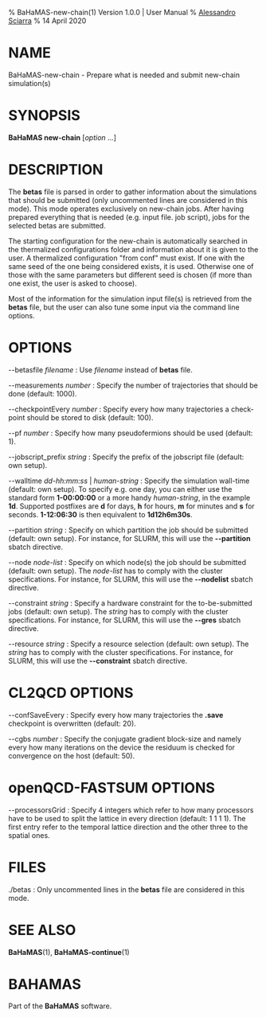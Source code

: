 % BaHaMAS-new-chain(1) Version 1.0.0 | User Manual
% [Alessandro Sciarra](sciarra@itp.uni-frankfurt.de)
% 14 April 2020

# NAME

BaHaMAS-new-chain - Prepare what is needed and submit new-chain simulation(s)

# SYNOPSIS

**BaHaMAS new-chain** [*option* ...]

# DESCRIPTION

The **betas** file is parsed in order to gather information about the simulations that should be submitted (only uncommented lines are considered in this mode).
This mode operates exclusively on new-chain jobs.
After having prepared everything that is needed (e.g. input file. job script), jobs for the selected betas are submitted.

The starting configuration for the new-chain is automatically searched in the thermalized configurations folder and information about it is given to the user.
A thermalized configuration "from conf" must exist.
If one with the same seed of the one being considered exists, it is used.
Otherwise one of those with the same parameters but different seed is chosen (if more than one exist, the user is asked to choose).

Most of the information for the simulation input file(s) is retrieved from the **betas** file, but the user can also tune some input via the command line options.

# OPTIONS

\--betasfile *filename*
:   Use *filename* instead of **betas** file.

\--measurements *number*
:   Specify the number of trajectories that should be done (default: 1000).

\--checkpointEvery *number*
:   Specify every how many trajectories a check-point should be stored to disk (default: 100).

\--pf *number*
:   Specify how many pseudofermions should be used (default: 1).

\--jobscript_prefix *string*
:   Specify the prefix of the jobscript file (default: own setup).

\--walltime *dd-hh:mm:ss* |  *human-string*
:   Specify the simulation wall-time (default: own setup).
    To specify e.g. one day, you can either use the standard form **1-00:00:00** or a more handy *human-string*, in the example **1d**.
    Supported postfixes are **d** for days, **h** for hours, **m** for minutes and **s** for seconds.
    **1-12:06:30** is then equivalent to **1d12h6m30s**.

\--partition *string*
:   Specify on which partition the job should be submitted (default: own setup).
    For instance, for SLURM, this will use the **\--partition** sbatch directive.

\--node *node-list*
:   Specify on which node(s) the job should be submitted (default: own setup).
    The *node-list* has to comply with the cluster specifications.
    For instance, for SLURM, this will use the **\--nodelist** sbatch directive.

\--constraint *string*
:   Specify a hardware constraint for the to-be-submitted jobs (default: own setup).
    The *string* has to comply with the cluster specifications.
    For instance, for SLURM, this will use the **\--gres** sbatch directive.

\--resource *string*
:   Specify a resource selection (default: own setup).
    The *string* has to comply with the cluster specifications.
    For instance, for SLURM, this will use the **\--constraint** sbatch directive.

# CL2QCD OPTIONS

\--confSaveEvery
:   Specify every how many trajectories the **.save** checkpoint is overwritten (default: 20).

\--cgbs *number*
:   Specify the conjugate gradient block-size and namely every how many iterations on the device the residuum is checked for convergence on the host (default: 50).

# openQCD-FASTSUM OPTIONS

\--processorsGrid
:   Specify 4 integers which refer to how many processors have to be used to split the lattice in every direction (default: 1 1 1 1).
    The first entry refer to the temporal lattice direction and the other three to the spatial ones.

# FILES

./betas
:   Only uncommented lines in the **betas** file are considered in this mode.

# SEE ALSO

**BaHaMAS**(1), **BaHaMAS-continue**(1)

# BAHAMAS

Part of the **BaHaMAS** software.
